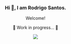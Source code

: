 
<h3 align="center">Hi 👋, I am Rodrigo Santos.</h3>


<p align="center">
Welcome!
</p>
   
<p align="center">
🚧 Work in progress... 🚧
</p>

<p align="center">
   <img src="https://img.shields.io/badge/STATUS-EN%20DESAROLLO-green">
   </p>


